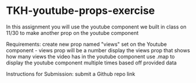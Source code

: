 # TKH-youtube-props-exercise
In this assignment you will use the youtube component we built in class on 11/30 to make another prop on the youtube component


Requirements:
create new prop named "views" set on the Youtube component - views prop will be a number
display the views prop that shows how many views the video has in the youtube component
use .map to display the youtube component multiple times based off provided data

Instructions for Submission:
submit a Github repo link
